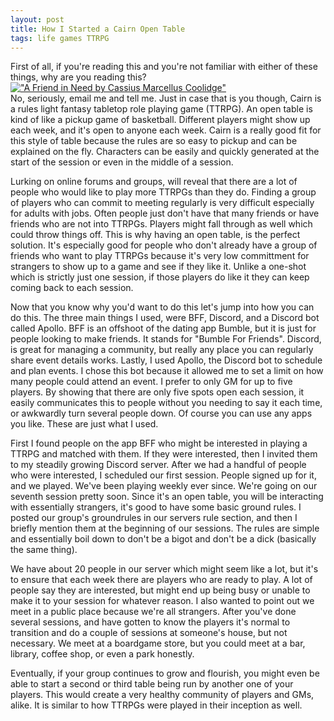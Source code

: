 ```yaml
---
layout: post
title: How I Started a Cairn Open Table
tags: life games TTRPG
---
```

First of all, if you're reading this and you're not familiar with either of these things, why are you reading this?  
[!["A Friend in Need by Cassius Marcellus Coolidge"](https://upload.wikimedia.org/wikipedia/commons/thumb/8/8b/A_Friend_in_Need_1903_C.M.Coolidge.jpg/800px-A_Friend_in_Need_1903_C.M.Coolidge.jpg?20230718174045 "A Friend in Need by Cassius Marcellus Coolidge")](https://commons.wikimedia.org/wiki/File:A_Friend_in_Need_1903_C.M.Coolidge.jpg)  
No, seriously, email me and tell me. Just in case that is you though, Cairn is a rules light fantasy tabletop role playing game (TTRPG). An open table is kind of like a pickup game of basketball. Different players might show up each week, and it's open to anyone each week. Cairn is a really good fit for this style of table because the rules are so easy to pickup and can be explained on the fly. Characters can be easily and quickly generated at the start of the session or even in the middle of a session. 

Lurking on online forums and groups, will reveal that there are a lot of people who would like to play more TTRPGs than they do. Finding a group of players who can commit to meeting regularly is very difficult especially for adults with jobs. Often people just don't have that many friends or have friends who are not into TTRPGs. Players might fall through as well which could throw things off. This is why having an open table, is the perfect solution. It's especially good for people who don't already have a group of friends who want to play TTRPGs because it's very low committment for strangers to show up to a game and see if they like it. Unlike a one-shot which is strictly just one session, if those players do like it they can keep coming back to each session. 

Now that you know why you'd want to do this let's jump into how you can do this. The three main things I used, were BFF, Discord, and a Discord bot called Apollo. BFF is an offshoot of the dating app Bumble, but it is just for people looking to make friends. It stands for "Bumble For Friends". Discord, is great for managing a community, but really any place you can regularly share event details works. Lastly, I used Apollo, the Discord bot to schedule and plan events. I chose this bot because it allowed me to set a limit on how many people could attend an event. I prefer to only GM for up to five players. By showing that there are only five spots open each session, it easily communicates this to people without you needing to say it each time, or awkwardly turn several people down. Of course you can use any apps you like. These are just what I used.

First I found people on the app BFF who might be interested in playing a TTRPG and matched with them. If they were interested, then I invited them to my steadily growing Discord server. After we had a handful of people who were interested, I scheduled our first session. People signed up for it, and we played. We've been playing weekly ever since. We're going on our seventh session pretty soon. Since it's an open table, you will be interacting with essentially strangers, it's good to have some basic ground rules. I posted our group's groundrules in our servers rule section, and then I briefly mention them at the beginning of our sessions. The rules are simple and essentially boil down to don't be a bigot and don't be a dick (basically the same thing). 

We have about 20 people in our server which might seem like a lot, but it's to ensure that each week there are players who are ready to play. A lot of people say they are interested, but might end up being busy or unable to make it to your session for whatever reason. I also wanted to point out we meet in a public place because we're all strangers. After you've done several sessions, and have gotten to know the players it's normal to transition and do a couple of sessions at someone's house, but not necessary. We meet at a boardgame store, but you could meet at a bar, library, coffee shop, or even a park honestly. 

Eventually, if your group continues to grow and flourish, you might even be able to start a second or third table being run by another one of your players. This would create a very healthy community of players and GMs, alike. It is similar to how TTRPGs were played in their inception as well.